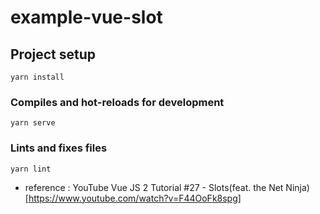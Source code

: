 # example-vue-slot

## Project setup
```
yarn install
```

### Compiles and hot-reloads for development
```
yarn serve
```

### Lints and fixes files
```
yarn lint
```

- reference : YouTube Vue JS 2 Tutorial #27 - Slots(feat. the Net Ninja)[https://www.youtube.com/watch?v=F44OoFk8spg]
